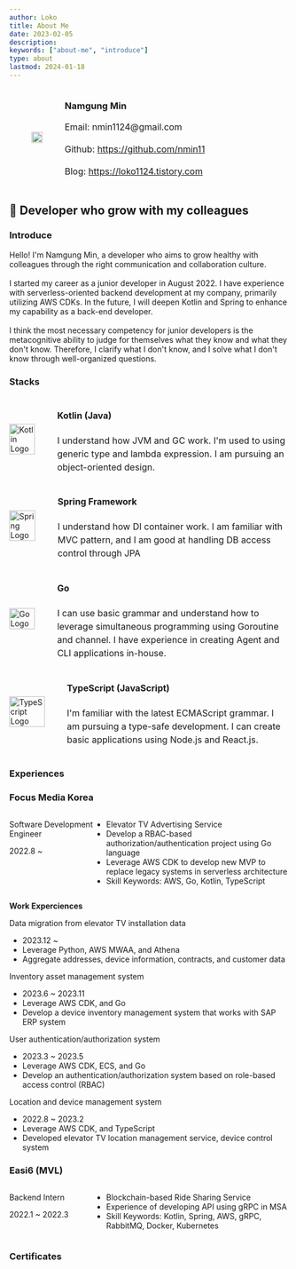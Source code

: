```yaml
---
author: Loko
title: About Me
date: 2023-02-05
description:
keywords: ["about-me", "introduce"]
type: about
lastmod: 2024-01-18
---
```


<div class="profile-row">
  <div class="profile-column">
    <img class="profile-image" src="/about-profile.jpg">
  </div>
  <div class="profile_column">
    <h3>Namgung Min</h3>
    <div class="contact-info">
      <p>Email: nmin1124@gmail.com</p>
      <p>Github: <a href="https://github.com/nmin11" target="_blank">https://github.com/nmin11</a></p>
      <p>Blog: <a href="https://loko1124.tistory.com" target="_blank">https://loko1124.tistory.com</a></p>
    </div>
  </div>
</div>

## 👯 Developer who grow with my colleagues

### Introduce

Hello! I'm Namgung Min, a developer who aims to grow healthy with colleagues through the right communication and collaboration culture.  
<br>
I started my career as a junior developer in August 2022. I have experience with serverless-oriented backend development at my company, primarily utilizing AWS CDKs. In the future, I will deepen Kotlin and Spring to enhance my capability as a back-end developer.  
<br>
I think the most necessary competency for junior developers is the metacognitive ability to judge for themselves what they know and what they don't know. Therefore, I clarify what I don't know, and I solve what I don't know through well-organized questions.

### Stacks

<div class="stack-row">
  <div class="stack-image">
    <img src="/kotlin.png" alt="Kotlin Logo" class="stack-logo">
  </div>
  <div class="stack-description">
    <h4>Kotlin (Java)</h4>
    <p>I understand how JVM and GC work. I'm used to using generic type and lambda expression. I am pursuing an object-oriented design.</p>
  </div>
</div>
<div class="stack-row">
  <div class="stack-image">
    <img src="/spring.svg" alt="Spring Logo" class="stack-logo">
  </div>
  <div class="stack-description">
    <h4>Spring Framework</h4>
    <p>I understand how DI container work. I am familiar with MVC pattern, and I am good at handling DB access control through JPA</p>
  </div>
</div>
<div class="stack-row">
  <div class="stack-image">
    <img src="/go.png" alt="Go Logo" class="stack-logo">
  </div>
  <div class="stack-description">
    <h4>Go</h4>
    <p>I can use basic grammar and understand how to leverage simultaneous programming using Goroutine and channel. I have experience in creating Agent and CLI applications in-house.</p>
  </div>
</div>
<div class="stack-row">
  <div class="stack-image">
    <img src="/typescript.png" alt="TypeScript Logo" class="stack-logo">
  </div>
  <div class="stack-description">
    <h4>TypeScript (JavaScript)</h4>
    <p>I'm familiar with the latest ECMAScript grammar. I am pursuing a type-safe development. I can create basic applications using Node.js and React.js.</p>
  </div>
</div>

### Experiences

<h3 class="experience-company">Focus Media Korea</h3>
<div class="experience-row">
  <div class="experience-left">
    <p class="experience-position">Software Development Engineer</p>
    <p>2022.8 ~</p>
  </div>
  <div class="experience-details">
    <ul class="experience-tasks">
      <li>Elevator TV Advertising Service</li>
      <li>Develop a RBAC-based authorization/authentication project using Go language</li>
      <li>Leverage AWS CDK to develop new MVP to replace legacy systems in serverless architecture</li>
      <li>Skill Keywords: AWS, Go, Kotlin, TypeScript</li>
    </ul>
  </div>
</div>

**Work Experciences**

Data migration from elevator TV installation data

- 2023.12 ~
- Leverage Python, AWS MWAA, and Athena
- Aggregate addresses, device information, contracts, and customer data

Inventory asset management system

- 2023.6 ~ 2023.11
- Leverage AWS CDK, and Go
- Develop a device inventory management system that works with SAP ERP system

User authentication/authorization system

- 2023.3 ~ 2023.5
- Leverage AWS CDK, ECS, and Go
- Develop an authentication/authorization system based on role-based access control (RBAC)

Location and device management system

- 2022.8 ~ 2023.2
- Leverage AWS CDK, and TypeScript
- Developed elevator TV location management service, device control system

<h3 class="experience-company">Easi6 (MVL)</h3>
<div class="experience-row">
  <div class="experience-left">
    <p class="experience-position">Backend Intern</p>
    <p>2022.1 ~ 2022.3</p>
  </div>
  <div class="experience-details">
    <ul class="experience-tasks">
      <li>Blockchain-based Ride Sharing Service</li>
      <li>Experience of developing API using gRPC in MSA</li>
      <li>Skill Keywords: Kotlin, Spring, AWS, gRPC, RabbitMQ, Docker, Kubernetes</li>
    </ul>
  </div>
</div>

### Certificates

<div data-iframe-width="150" data-iframe-height="270" data-share-badge-id="72830489-8acf-4a19-9698-a9554be23337" data-share-badge-host="https://www.credly.com"></div><script type="text/javascript" async src="//cdn.credly.com/assets/utilities/embed.js"></script>

<style>
  .profile-row {
    display: flex;
    align-items: center;
  }
  
  .profile-column {
    margin: 0 2.5rem;
  }

  .profile-image {
    width: 100%;
    max-width: 12rem;
    height: auto;
    display: block;
  }

  .contact-info {
    font-size: 1rem;
    line-height: 1.5;
  }

  .stack-row {
    display: flex;
    align-items: center;
  }

  .stack-image {
    width: 4rem;
    height: auto;
    margin-right: 2.5rem;
    flex: 1
  }

  .stack-logo {
    width: 100%;
    height: auto;
  }

  .stack-description {
    font-size: 1rem;
    line-height: 1.5;
    flex: 9;
  }

  .experience-row {
    display: flex;
    justify-content: space-between;
  }

  .experience-left {
    flex: 3;
  }

  .experience-details {
    flex: 7;
  }
</style>
